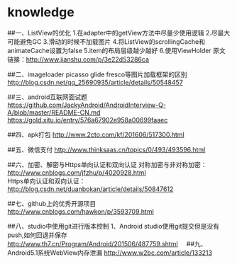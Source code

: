 # knowledge
##一、ListView的优化
1.在adapter中的getView方法中尽量少使用逻辑
2.尽最大可能避免GC
3.滑动的时候不加载图片
4.将ListView的scrollingCache和animateCache设置为false
5.item的布局层级越少越好
6.使用ViewHolder
原文链接：http://www.jianshu.com/p/3e22d53286ca

##二、imageloader picasso glide fresco等图片加载框架的区别
http://blog.csdn.net/qq_25690935/article/details/50548457

##三、android互联网面试题
https://github.com/JackyAndroid/AndroidInterview-Q-A/blob/master/README-CN.md
https://gold.xitu.io/entry/576a67902e958a00699faaec

##四、apk打包
http://www.2cto.com/kf/201606/517300.html

##五、微信支付
http://www.thinksaas.cn/topics/0/493/493596.html

##六、加密、解密与Https单向认证和双向认证
对称加密与非对称加密：
  http://www.cnblogs.com/jfzhu/p/4020928.html                             
Https单向认证和双向认证：
  http://blog.csdn.net/duanbokan/article/details/50847612

##七、github上的优秀开源项目
http://www.cnblogs.com/hawkon/p/3593709.html

##八、studio中使用git进行版本控制
1、Android studio使用git提交但是没有push,如何回退并保存
    http://www.th7.cn/Program/Android/201506/487759.shtml
    
##九、Android5.1系统WebView内存泄漏
    http://www.w2bc.com/article/133213
